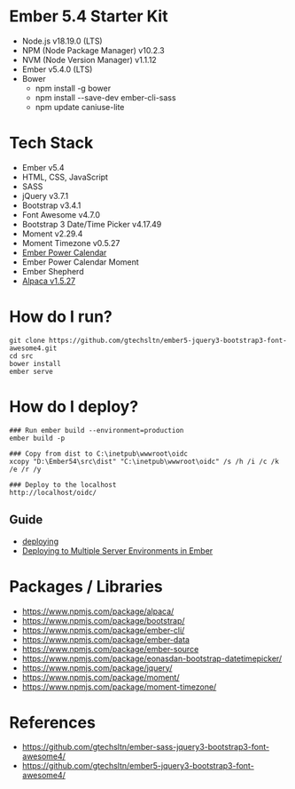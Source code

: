 # Ember 5.4 Starter Kit
+ Node.js v18.19.0 (LTS)
+ NPM (Node Package Manager) v10.2.3
+ NVM (Node Version Manager) v1.1.12
+ Ember v5.4.0 (LTS)
+ Bower
  + npm install -g bower
  + npm install --save-dev ember-cli-sass
  + npm update caniuse-lite

# Tech Stack
+ Ember v5.4
+ HTML, CSS, JavaScript
+ SASS
+ jQuery v3.7.1
+ Bootstrap v3.4.1
+ Font Awesome v4.7.0
+ Bootstrap 3 Date/Time Picker v4.17.49
+ Moment v2.29.4
+ Moment Timezone v0.5.27
+ [Ember Power Calendar](https://ember-power-calendar.com/)
+ Ember Power Calendar Moment
+ Ember Shepherd
+ [Alpaca v1.5.27](http://www.alpacajs.org/)

# How do I run?
```
git clone https://github.com/gtechsltn/ember5-jquery3-bootstrap3-font-awesome4.git
cd src
bower install
ember serve
```

# How do I deploy?
```
### Run ember build --environment=production
ember build -p

### Copy from dist to C:\inetpub\wwwroot\oidc
xcopy "D:\Ember54\src\dist" "C:\inetpub\wwwroot\oidc" /s /h /i /c /k /e /r /y

### Deploy to the localhost
http://localhost/oidc/
```

## Guide
+ [deploying](https://cli.emberjs.com/release/basic-use/deploying/)
+ [Deploying to Multiple Server Environments in Ember](https://dev.to/mattbeiswenger/deploying-to-multiple-server-environments-in-ember-4poc)

# Packages / Libraries
+ https://www.npmjs.com/package/alpaca/
+ https://www.npmjs.com/package/bootstrap/
+ https://www.npmjs.com/package/ember-cli/
+ https://www.npmjs.com/package/ember-data
+ https://www.npmjs.com/package/ember-source
+ https://www.npmjs.com/package/eonasdan-bootstrap-datetimepicker/
+ https://www.npmjs.com/package/jquery/
+ https://www.npmjs.com/package/moment/
+ https://www.npmjs.com/package/moment-timezone/

# References
+ https://github.com/gtechsltn/ember-sass-jquery3-bootstrap3-font-awesome4/
+ https://github.com/gtechsltn/ember5-jquery3-bootstrap3-font-awesome4/
